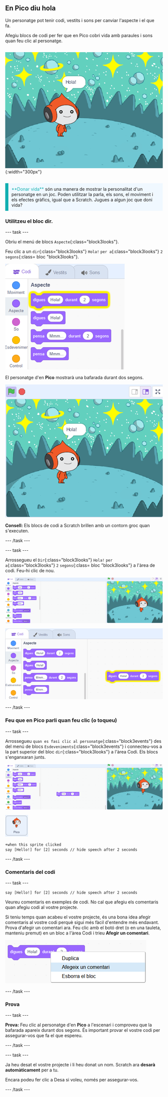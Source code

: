 ## En Pico diu hola

<div style="display: flex; flex-wrap: wrap">
<div style="flex-basis: 200px; flex-grow: 1; margin-right: 15px;">
Un personatge pot tenir codi, vestits i sons per canviar l'aspecte i el que fa. 
  
Afegiu blocs de codi per fer que en Pico cobri vida amb paraules i sons quan feu clic al personatge.
</div>
<div>

![El personatge d'en Pico dient: "Hola!"](images/pico-step2.png){:width="300px"}

</div>
</div>

<p style="border-left: solid; border-width:10px; border-color: #0faeb0; background-color: aliceblue; padding: 10px;">
<span style="color: #0faeb0">**Donar vida**</span> són una manera de mostrar la personalitat d'un personatge en un joc. Poden utilitzar la parla, els sons, el moviment i els efectes gràfics, igual que a Scratch. Jugues a algun joc que doni vida?
</p>

### Utilitzeu el bloc dir.

--- task ---

Obriu el menú de blocs `Aspecte`{:class="block3looks"}.

Feu clic a un `dir`{:class="block3looks"} `Hola!` `per a`{:class="block3looks"} `2` `segons`{:class= bloc "block3looks"}.

![Ells diuen Hola! al bloc de '2 segons' que brilli amb un contorn groc.](images/pico-say-hello-blocks-menu.png)

El personatge d'en  **Pico** mostrarà una bafarada durant dos segons.

![El personatge d'en Pico diu "Hola!" en una bafarada.](images/pico-say-hello-stage.png)

**Consell:** Els blocs de codi a Scratch brillen amb un contorn groc quan s'executen.

--- /task ---

--- task ---

Arrossegueu el `Dir`{:class="block3looks"} `Hola!` `per a`{:class="block3looks"} `2` `segons`{:class= bloc "block3looks"} a l'àrea de codi. Feu-hi clic de nou.

![Arrossegueu el bloc "dir" a l'àrea de codi i feu-hi clic per executar-lo.](images/pico-drag-say.gif)

![El bloc "dir" s'ha arrossegat a l'àrea Codi. El bloc de codi brilla amb un contorn groc.](images/pico-drag-say.png)

--- /task ---

### Feu que en Pico parli quan feu clic (o toqueu)

--- task ---

Arrossegueu `quan es fasi clic al personatge`{:class="block3events"} des del menú de blocs `Esdeveniments`{:class="block3events"} i connecteu-vos a la part superior del bloc `dir`{:class="block3looks"} a l'àrea Codi. Els blocs s'enganxaran junts.

![Una animació dels blocs que s'uneixen junts. Quan es fa clic a Pico, diuen "Hola!" durant dos segons.](images/pico-snap-together.gif)

![El personatge d'en Pico.](images/pico-sprite.png)

```blocks3
+when this sprite clicked
say [Hello!] for [2] seconds // hide speech after 2 seconds
```

--- /task ---

### Comentaris del codi

--- task ---

```blocks3
say [Hello!] for [2] seconds // hide speech after 2 seconds
```
Veureu comentaris en exemples de codi. No cal que afegiu els comentaris quan afegiu codi al vostre projecte.

Si teniu temps quan acabeu el vostre projecte, és una bona idea afegir comentaris al vostre codi perquè sigui més fàcil d'entendre més endavant. Prova d'afegir un comentari ara. Feu clic amb el botó dret (o en una tauleta, manteniu premut) en un bloc a l'àrea Codi i trieu **Afegir un comentari**.

![El menú emergent que apareix quan feu clic amb el botó dret sobre un bloc. S'ha seleccionat "Afegeix comentari".](images/add-comment.png)

--- /task ---

### Prova

--- task ---

**Prova:** Feu clic al personatge d'en **Pico**  a l'escenari i comproveu que la bafarada apareix durant dos segons. És important provar el vostre codi per assegurar-vos que fa el que espereu.

--- /task ---

--- task ---

Ja heu desat el vostre projecte i li heu donat un nom. Scratch ara **desarà automàticament** per a tu.

Encara podeu fer clic a Desa si voleu, només per assegurar-vos.

--- /task ---
